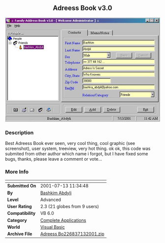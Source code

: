 ﻿<div align="center">

## Adreess Book v3\.0

<img src="PIC2001713548272136.jpg">
</div>

### Description

Best Adreess Book ever seen, very cool thing, cool graphic (see screenshot), user system, treeview, very hot thing. ok ok, this code was submited from other author which name i forgot, but I have fixed some bugs, thanks, please leave a comment or vote...
 
### More Info
 


<span>             |<span>
---                |---
**Submitted On**   |2001-07-13 11:34:48
**By**             |[Bashkim Abdyli](https://github.com/Planet-Source-Code/PSCIndex/blob/master/ByAuthor/bashkim-abdyli.md)
**Level**          |Advanced
**User Rating**    |2.3 (21 globes from 9 users)
**Compatibility**  |VB 6\.0
**Category**       |[Complete Applications](https://github.com/Planet-Source-Code/PSCIndex/blob/master/ByCategory/complete-applications__1-27.md)
**World**          |[Visual Basic](https://github.com/Planet-Source-Code/PSCIndex/blob/master/ByWorld/visual-basic.md)
**Archive File**   |[Adreess Bo226837132001\.zip](https://github.com/Planet-Source-Code/bashkim-abdyli-adreess-book-v3-0__1-24970/archive/master.zip)








